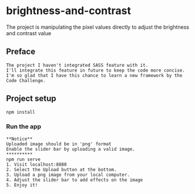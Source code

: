 # brightness-and-contrast

The project is manipulating the pixel values directly to adjust the brightness and contrast value

## Preface
```
The project I haven't integrated SASS feature with it. 
I'll integrate this feature in future to keep the code more concise.
I'm so glad that I have this chance to learn a new framework by the Code Challenge.
```

## Project setup
```
npm install
```

### Run the app
```
**Notice**
Uploaded image should be in 'png' format
Enable the slider bar by uploading a valid image.
**********
npm run serve
1. Visit localhost:8080
2. Select the Upload button at the bottom. 
3. Upload a png image from your local computer.
4. Adjust the slider bar to add effects on the image
5. Enjoy it!
```


